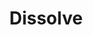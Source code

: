 ---
title: Dissolve
description: Creates a Dissolving effect.
aliases: [/vixen-3-documentation/sequencer/effects/basic-lighting-effects/dissolve/]
---